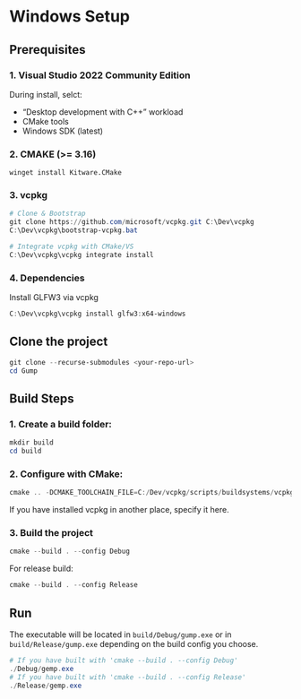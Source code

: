 # Windows Setup

## Prerequisites
### 1. Visual Studio 2022 Community Edition
During install, selct:
- “Desktop development with C++” workload
- CMake tools
- Windows SDK (latest)

### 2. CMAKE (>= 3.16)
```powerwhell
winget install Kitware.CMake
```

### 3. vcpkg
```powershell
# Clone & Bootstrap
git clone https://github.com/microsoft/vcpkg.git C:\Dev\vcpkg
C:\Dev\vcpkg\bootstrap-vcpkg.bat

# Integrate vcpkg with CMake/VS
C:\Dev\vcpkg\vcpkg integrate install
```

### 4. Dependencies

Install GLFW3 via vcpkg
```powershell
C:\Dev\vcpkg\vcpkg install glfw3:x64-windows
```

## Clone the project

```powershell
git clone --recurse-submodules <your-repo-url>
cd Gump
```

## Build Steps

### 1. Create a build folder:
```powershell
mkdir build
cd build
```

### 2. Configure with CMake:
```powershell
cmake .. -DCMAKE_TOOLCHAIN_FILE=C:/Dev/vcpkg/scripts/buildsystems/vcpkg.cmake
```
If you have installed vcpkg in another place, specify it here.

### 3. Build the project
```powershell
cmake --build . --config Debug
```

For release build:
```powershell
cmake --build . --config Release
```

## Run
The executable will be located in `build/Debug/gump.exe` or in `build/Release/gump.exe` depending on the build config you choose.
```powershell
# If you have built with 'cmake --build . --config Debug'
./Debug/gemp.exe
# If you have built with 'cmake --build . --config Release'
./Release/gemp.exe
```

